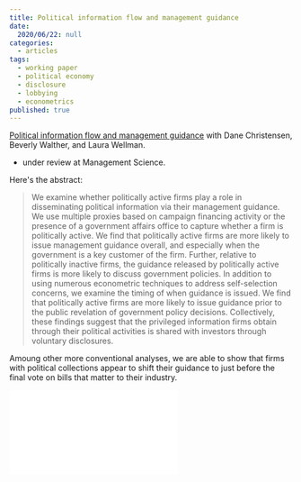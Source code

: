 ```yaml
---
title: Political information flow and management guidance
date:
  2020/06/22: null
categories:
  - articles
tags:
  - working paper
  - political economy
  - disclosure
  - lobbying
  - econometrics
published: true
---
```


[Political information flow and management guidance](https://papers.ssrn.com/sol3/papers.cfm?abstract_id=3403763)
with Dane Christensen, Beverly Walther, and Laura Wellman.
- under review at Management Science.

Here's the abstract:

> We examine whether politically active firms play a role in disseminating political information via their management guidance. We use multiple proxies based on campaign financing activity or the presence of a government affairs office to capture whether a firm is politically active. We find that politically active firms are more likely to issue management guidance overall, and especially when the government is a key customer of the firm. Further, relative to politically inactive firms, the guidance released by politically active firms is more likely to discuss government policies. In addition to using numerous econometric techniques to address self-selection concerns, we examine the timing of when guidance is issued. We find that politically active firms are more likely to issue guidance prior to the public revelation of government policy decisions. Collectively, these findings suggest that the privileged information firms obtain through their political activities is shared with investors through voluntary disclosures.

Amoung other more conventional analyses, we are able to show that firms with political collections appear to shift their guidance to just before the final vote on bills that matter to their industry.


![Figure 1]({{site.baseurl}}/assets/img/CMWW_F1_MAIN.pdf)
